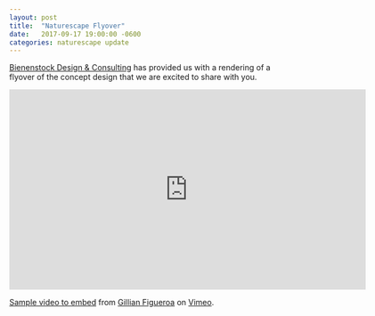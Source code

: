 ```yaml
---
layout: post
title:  "Naturescape Flyover"
date:   2017-09-17 19:00:00 -0600
categories: naturescape update
---
```


[Bienenstock Design & Consulting](http://www.naturalplaygrounds.ca/portfolio) has provided us with
a rendering of a flyover of the concept design that we are excited to share with you.

<iframe src="https://player.vimeo.com/video/112866269" width="640" height="360" frameborder="0" webkitallowfullscreen mozallowfullscreen allowfullscreen></iframe>
<p><a href="https://vimeo.com/112866269">Sample video to embed</a> from <a href="https://vimeo.com/user31063077">Gillian Figueroa</a> on <a href="https://vimeo.com">Vimeo</a>.</p>
